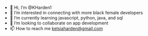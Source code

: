 - 👋 Hi, I’m @KHarden1
- 👀 I’m interested in connecting with more black female developers
- 🌱 I’m currently learning javascript, python, java, and sql 
- 💞️ I’m looking to collaborate on app development
- 📫 How to reach me kelsiaharden@gmail.com 

<!---
KHarden1/KHarden1 is a ✨ special ✨ repository because its `README.md` (this file) appears on your GitHub profile.
You can click the Preview link to take a look at your changes.
--->
